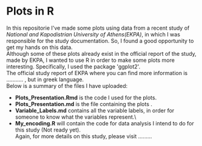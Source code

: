 # **Plots in R**
In this repositorie I've made some plots using data from a recent study of *National and Kapodistrian University of Athens(EKPA)*, in which I was responsible for the study documentation. So, I found a good opportunity to get my hands on this data.\
Although some of these plots already exist in the official report of the study, made by EKPA, I wanted to use R in order to make some plots more interesting. Specifically, I used the package 'ggplot2'.\
The official study report of EKPA where you can find more information is ........... , but in greek language.\
Below is a summary of the files I have uploaded:
- **Plots_Presentation.Rmd** is the code I used for the plots. 
- **Plots_Presentation.md** is the file containing the plots .
- **Variable_Labels.md** contains all the variable labels, in order for someone to know what the variables represent.\
- **My_encoding.R** will contain the code for data analysis I intend to do for this study (Not ready yet).\
Again, for more details on this study, please visit .........
